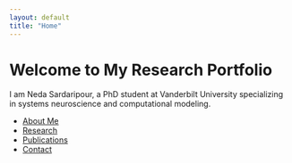```yaml
---
layout: default
title: "Home"
---
```


# Welcome to My Research Portfolio

I am Neda Sardaripour, a PhD student at Vanderbilt University specializing in systems neuroscience and computational modeling.

- [About Me](about.md)
- [Research](research.md)
- [Publications](publications.md)
- [Contact](contact.md)

